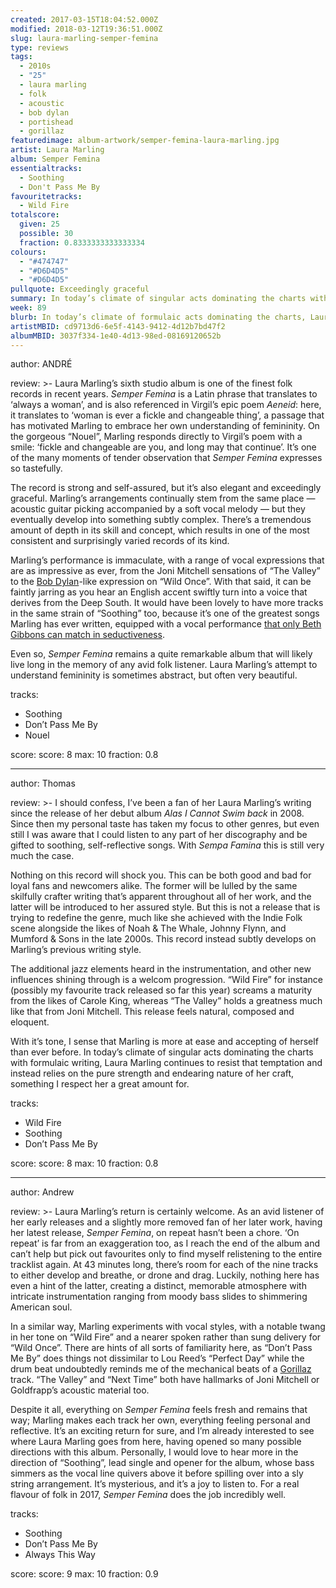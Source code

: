 ```yaml
---
created: 2017-03-15T18:04:52.000Z
modified: 2018-03-12T19:36:51.000Z
slug: laura-marling-semper-femina
type: reviews
tags:
  - 2010s
  - "25"
  - laura marling
  - folk
  - acoustic
  - bob dylan
  - portishead
  - gorillaz
featuredimage: album-artwork/semper-femina-laura-marling.jpg
artist: Laura Marling
album: Semper Femina
essentialtracks:
  - Soothing
  - Don't Pass Me By
favouritetracks:
  - Wild Fire
totalscore:
  given: 25
  possible: 30
  fraction: 0.8333333333333334
colours:
  - "#474747"
  - "#D6D4D5"
  - "#D6D4D5"
pullquote: Exceedingly graceful
summary: In today’s climate of singular acts dominating the charts with formulaic writing, Laura Marling continues to resist that temptation and instead relies on the pure strength and endearing nature of her craft.
week: 89
blurb: In today’s climate of formulaic acts dominating the charts, Laura Marling continues to resist that temptation and further perfect her craft as a songwriter.
artistMBID: cd9713d6-6e5f-4143-9412-4d12b7bd47f2
albumMBID: 3037f334-1e40-4d13-98ed-08169120652b
---
```

author: ANDRÉ

review: >-
  Laura Marling’s sixth studio album is one of the finest folk records in recent years. *Semper Femina* is a Latin phrase that translates to ‘always a woman’, and is also referenced in Virgil’s epic poem *Aeneid*: here, it translates to ‘woman is ever a fickle and changeable thing’, a passage that has motivated Marling to embrace her own understanding of femininity. On the gorgeous “Nouel”, Marling responds directly to Virgil’s poem with a smile: ‘fickle and changeable are you, and long may that continue’. It’s one of the many moments of tender observation that *Semper Femina* expresses so tastefully. 
  
  The record is strong and self-assured, but it’s also elegant and exceedingly graceful. Marling’s arrangements continually stem from the same place — acoustic guitar picking accompanied by a soft vocal melody — but they eventually develop into something subtly complex. There’s a tremendous amount of depth in its skill and concept, which results in one of the most consistent and surprisingly varied records of its kind. 
  
  Marling’s performance is immaculate, with a range of vocal expressions that are as impressive as ever, from the Joni Mitchell sensations of “The Valley” to the [Bob Dylan](/reviews/bob-dylan-highway-61-revisited/)-like expression on “Wild Once”. With that said, it can be faintly jarring as you hear an English accent swiftly turn into a voice that derives from the Deep South. It would have been lovely to have more tracks in the same strain of “Soothing” too, because it’s one of the greatest songs Marling has ever written, equipped with a vocal performance [that only Beth Gibbons can match in seductiveness](/reviews/portishead-dummy/). 
  
  Even so, *Semper Femina* remains a quite remarkable album that will likely live long in the memory of any avid folk listener. Laura Marling’s attempt to understand femininity is sometimes abstract, but often very beautiful.

tracks:
  - Soothing
  - ­Don’t Pass Me By
  - ­Nouel

score:
  score: 8
  max: 10
  fraction: 0.8

---
author: Thomas

review: >-
  I should confess, I’ve been a fan of her Laura Marling’s writing since the release of her debut album *Alas I Cannot Swim back* in 2008. Since then my personal taste has taken my focus to other genres, but even still I was aware that I could listen to any part of her discography and be gifted to soothing, self-reflective songs. With *Sempa Famina* this is still very much the case. 
  
  Nothing on this record will shock you. This can be both good and bad for loyal fans and newcomers alike. The former will be lulled by the same skilfully crafter writing that’s apparent throughout all of her work, and the latter will be introduced to her assured style. But this is not a release that is trying to redefine the genre, much like she achieved with the Indie Folk scene alongside the likes of Noah & The Whale, Johnny Flynn, and Mumford & Sons in the late 2000s. This record instead subtly develops on Marling’s previous writing style. 
  
  The additional jazz elements heard in the instrumentation, and other new influences shining through is a welcom progression. “Wild Fire” for instance (possibly my favourite track released so far this year) screams a maturity from the likes of Carole King, whereas “The Valley” holds a greatness much like that from Joni Mitchell. This release feels natural, composed and eloquent. 
  
  With it’s tone, I sense that Marling is more at ease and accepting of herself than ever before. In today’s climate of singular acts dominating the charts with formulaic writing, Laura Marling continues to resist that temptation and instead relies on the pure strength and endearing nature of her craft, something I respect her a great amount for.

tracks:
  - Wild Fire
  - ­Soothing
  - ­Don’t Pass Me By

score:
  score: 8
  max: 10
  fraction: 0.8

---
author: Andrew

review: >-
  Laura Marling’s return is certainly welcome. As an avid listener of her early releases and a slightly more removed fan of her later work, having her latest release, *Semper Femina*, on repeat hasn’t been a chore. ‘On repeat’ is far from an exaggeration too, as I reach the end of the album and can’t help but pick out favourites only to find myself relistening to the entire tracklist again. At 43 minutes long, there’s room for each of the nine tracks to either develop and breathe, or drone and drag. Luckily, nothing here has even a hint of the latter, creating a distinct, memorable atmosphere with intricate instrumentation ranging from moody bass slides to shimmering American soul. 
  
  In a similar way, Marling experiments with vocal styles, with a notable twang in her tone on “Wild Fire” and a nearer spoken rather than sung delivery for “Wild Once”. There are hints of all sorts of familiarity here, as “Don’t Pass Me By” does things not dissimilar to Lou Reed’s “Perfect Day” while the drum beat undoubtedly reminds me of the mechanical beats of a [Gorillaz](/reviews/gorillaz-demon-days/) track. “The Valley” and “Next Time” both have hallmarks of Joni Mitchell or Goldfrapp’s acoustic material too. 
  
  Despite it all, everything on *Semper Femina* feels fresh and remains that way; Marling makes each track her own, everything feeling personal and reflective. It’s an exciting return for sure, and I’m already interested to see where Laura Marling goes from here, having opened so many possible directions with this album. Personally, I would love to hear more in the direction of “Soothing”, lead single and opener for the album, whose bass simmers as the vocal line quivers above it before spilling over into a sly string arrangement. It’s mysterious, and it’s a joy to listen to. For a real flavour of folk in 2017, *Semper Femina* does the job incredibly well.

tracks:
  - Soothing
  - ­Don’t Pass Me By
  - ­Always This Way
  
score:
  score: 9
  max: 10
  fraction: 0.9
